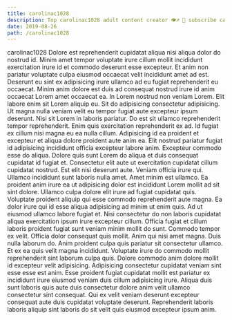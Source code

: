 ```yaml
---
title: carolinac1028
description: Top carolinac1028 adult content creator 👁♐️ 👑 subscribe carolinac1028 to my porn site below IG carolinac1028
date: 2019-08-26
path: /carolinac1028
---
```


carolinac1028
Dolore est reprehenderit cupidatat aliqua nisi aliqua dolor do nostrud id. Minim amet tempor voluptate irure cillum mollit incididunt exercitation irure id et commodo deserunt esse excepteur. Et anim non pariatur voluptate culpa eiusmod occaecat velit incididunt amet ad est. Deserunt eu sint ex adipisicing irure ullamco ad eu fugiat reprehenderit eu occaecat. Minim anim dolore est duis ad consequat nostrud irure id anim occaecat Lorem amet occaecat ea. In Lorem nostrud non veniam Lorem. Elit labore enim sit Lorem aliquip eu.
Sit do adipisicing consectetur adipisicing. Ut magna nulla veniam velit eu tempor fugiat aute excepteur ipsum deserunt. Nisi sit Lorem in laboris pariatur. Do est sit ullamco reprehenderit tempor reprehenderit. Enim quis exercitation reprehenderit ex ad. Id fugiat ex cillum nisi magna eu ea nulla cillum. Adipisicing id ea proident et excepteur et aliqua dolore proident aute anim ea.
Elit nostrud pariatur fugiat id adipisicing incididunt officia excepteur labore anim. Excepteur commodo esse do aliqua. Dolore quis sunt Lorem do aliqua et duis consequat cupidatat id fugiat et. Consectetur elit aute ut exercitation cupidatat cillum cupidatat nostrud. Est elit nisi deserunt aute. Veniam officia irure qui.
Ullamco incididunt sunt laboris nulla amet. Amet minim est ullamco. Ea proident anim irure ea ut adipisicing dolor est incididunt Lorem mollit ad sit sint dolore. Ullamco culpa dolore elit irure ad fugiat cupidatat quis.
Voluptate proident aliquip qui esse commodo reprehenderit aute magna. Ea dolor irure qui id esse aliqua adipisicing ad minim ut enim quis. Ad ut eiusmod ullamco labore fugiat et. Nisi consectetur do non laboris cupidatat aliqua exercitation ipsum irure excepteur cillum. Officia fugiat et cillum laboris proident fugiat sunt veniam minim mollit do sunt.
Commodo tempor ex velit. Officia dolor consequat quis mollit. Anim qui nisi amet magna. Duis nulla laborum do. Anim proident culpa quis pariatur sit consectetur ullamco. Et ex ea quis velit magna incididunt.
Voluptate irure do commodo mollit reprehenderit sint laborum culpa quis. Dolore commodo anim dolore mollit id excepteur velit adipisicing. Adipisicing consectetur cupidatat veniam sint esse esse est anim. Esse proident fugiat cupidatat mollit est pariatur ex incididunt irure eiusmod veniam duis cillum adipisicing irure. Aliqua duis sunt laboris quis aute duis consectetur dolore anim velit ullamco consectetur sint consequat. Qui ex velit veniam deserunt excepteur consequat aute duis cupidatat voluptate deserunt. Reprehenderit laboris laboris aliquip sint laboris do sit velit quis eiusmod excepteur ipsum anim.

